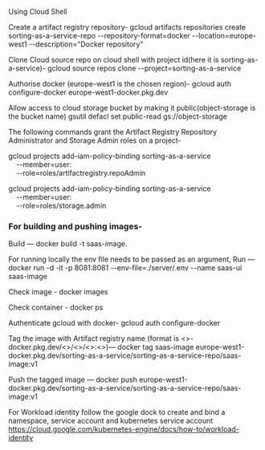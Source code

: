 Using Cloud Shell

Create a artifact registry repository-
gcloud artifacts repositories create sorting-as-a-service-repo  --repository-format=docker  --location=europe-west1  --description="Docker repository"

Clone Cloud source repo on cloud shell with project id(here it is sorting-as-a-service)-
gcloud source repos clone <cloud-source-repository-name> --project=sorting-as-a-service

Authorise docker (europe-west1 is the chosen region)-
gcloud auth configure-docker europe-west1-docker.pkg.dev

Allow access to cloud storage bucket by making it public(object-storage is the bucket name)
gsutil defacl set public-read gs://object-storage

The following commands grant the Artifact Registry Repository Administrator and Storage Admin roles on a project-
  
gcloud projects add-iam-policy-binding sorting-as-a-service \
    --member=user:<google account> \
    --role=roles/artifactregistry.repoAdmin

gcloud projects add-iam-policy-binding sorting-as-a-service \
    --member=user:<google account> \
    --role=roles/storage.admin

  
### For building and pushing images-
Build — docker build -t saas-image.
  
For running locally the env file needs to be passed as an argument,
  Run — docker run -d -it -p 8081:8081 --env-file=./server/.env  --name saas-ui saas-image
  
Check image - docker images
  
Check container - docker ps
  
Authenticate gcloud with docker- 
  gcloud auth configure-docker
  
Tag the image with Artifact registry name (format is <<region>>-docker.pkg.dev/<<project-id>>/<<artifact-registry-repo>>/<<image-name>>:<<version>>)— 
  docker tag saas-image europe-west1-docker.pkg.dev/sorting-as-a-service/sorting-as-a-service-repo/saas-image:v1
  
Push the tagged image — 
  docker push europe-west1-docker.pkg.dev/sorting-as-a-service/sorting-as-a-service-repo/saas-image:v1
  
For Workload identity follow the google dock to create and bind a namespace, service account and kubernetes service account
  https://cloud.google.com/kubernetes-engine/docs/how-to/workload-identity
